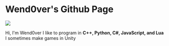 # **Wend0ver's Github Page**

![](https://avatars.githubusercontent.com/u/130721100?v=4)

Hi, I'm Wend0ver
I like to program in **C++, Python, C#, JavaScript, and Lua**
I sometimes make games in Unity
